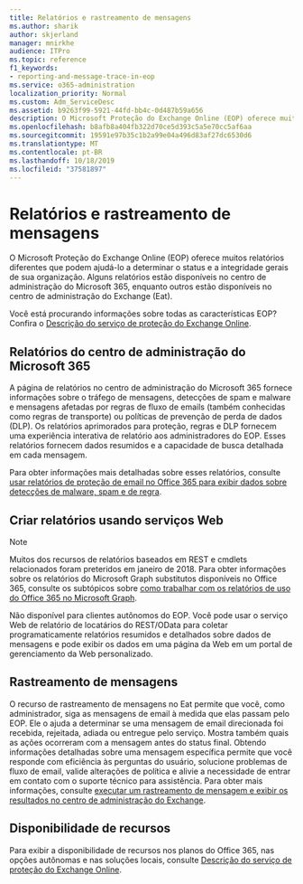```yaml
---
title: Relatórios e rastreamento de mensagens
ms.author: sharik
author: skjerland
manager: mnirkhe
audience: ITPro
ms.topic: reference
f1_keywords:
- reporting-and-message-trace-in-eop
ms.service: o365-administration
localization_priority: Normal
ms.custom: Adm_ServiceDesc
ms.assetid: b9263f99-5921-44fd-bb4c-0d487b59a656
description: O Microsoft Proteção do Exchange Online (EOP) oferece muitos relatórios diferentes que podem ajudá-lo a determinar o status e a integridade gerais de sua organização. Alguns relatórios estão disponíveis no centro de administração do Microsoft 365, enquanto outros estão disponíveis no centro de administração do Exchange (Eat).
ms.openlocfilehash: b8afb8a404fb322d70ce5d393c5a5e70cc5af6aa
ms.sourcegitcommit: 19591e97b35c1b2a99e04a496d83af27dc6530d6
ms.translationtype: MT
ms.contentlocale: pt-BR
ms.lasthandoff: 10/18/2019
ms.locfileid: "37581897"
---
```

# <a name="reporting-and-message-trace"></a>Relatórios e rastreamento de mensagens

O Microsoft Proteção do Exchange Online (EOP) oferece muitos relatórios diferentes que podem ajudá-lo a determinar o status e a integridade gerais de sua organização. Alguns relatórios estão disponíveis no centro de administração do Microsoft 365, enquanto outros estão disponíveis no centro de administração do Exchange (Eat).

Você está procurando informações sobre todas as características EOP? Confira o [Descrição do serviço de proteção do Exchange Online](exchange-online-protection-service-description.md).

## <a name="microsoft-365-admin-center-reports"></a>Relatórios do centro de administração do Microsoft 365

A página de relatórios no centro de administração do Microsoft 365 fornece informações sobre o tráfego de mensagens, detecções de spam e malware e mensagens afetadas por regras de fluxo de emails (também conhecidas como regras de transporte) ou políticas de prevenção de perda de dados (DLP). Os relatórios aprimorados para proteção, regras e DLP fornecem uma experiência interativa de relatório aos administradores do EOP. Esses relatórios fornecem dados resumidos e a capacidade de busca detalhada em cada mensagem.

Para obter informações mais detalhadas sobre esses relatórios, consulte [usar relatórios de proteção de email no Office 365 para exibir dados sobre detecções de malware, spam e de regra](https://docs.microsoft.com/exchange/monitoring/use-mail-protection-reports).

## <a name="reporting-using-web-services"></a>Criar relatórios usando serviços Web

> [!NOTE]
> Muitos dos recursos de relatórios baseados em REST e cmdlets relacionados foram preteridos em janeiro de 2018. Para obter informações sobre os relatórios do Microsoft Graph substitutos disponíveis no Office 365, consulte os subtópicos sobre [como trabalhar com os relatórios de uso do Office 365 no Microsoft Graph](https://go.microsoft.com/fwlink/p/?LinkID=865135).

Não disponível para clientes autônomos do EOP. Você pode usar o serviço Web de relatório de locatários do REST/OData para coletar programaticamente relatórios resumidos e detalhados sobre dados de mensagens e pode exibir os dados em uma página da Web em um portal de gerenciamento da Web personalizado.

## <a name="message-trace"></a>Rastreamento de mensagens

O recurso de rastreamento de mensagens no Eat permite que você, como administrador, siga as mensagens de email à medida que elas passam pelo EOP. Ele o ajuda a determinar se uma mensagem de email direcionada foi recebida, rejeitada, adiada ou entregue pelo serviço. Mostra também quais as ações ocorreram com a mensagem antes do status final. Obtendo informações detalhadas sobre uma mensagem específica permite que você responde com eficiência às perguntas do usuário, solucione problemas de fluxo de email, valide alterações de política e alivie a necessidade de entrar em contato com o suporte técnico para assistência. Para obter mais informações, consulte [executar um rastreamento de mensagem e exibir os resultados no centro de administração do Exchange](https://docs.microsoft.com/exchange/monitoring/trace-an-email-message/run-a-message-trace-and-view-results).

## <a name="feature-availability"></a>Disponibilidade de recursos

Para exibir a disponibilidade de recursos nos planos do Office 365, nas opções autônomas e nas soluções locais, consulte [Descrição do serviço de proteção do Exchange Online](exchange-online-protection-service-description.md).
